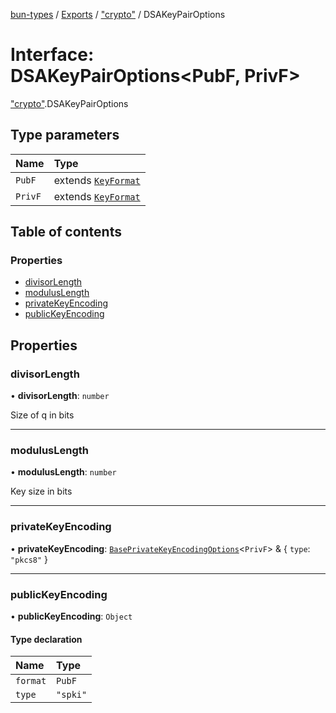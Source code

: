 [bun-types](https://oven-sh.github.io/bun-types/README.md) / [Exports](https://oven-sh.github.io/bun-types/modules.md) / ["crypto"](https://oven-sh.github.io/bun-types/modules/crypto_.md) / DSAKeyPairOptions

# Interface: DSAKeyPairOptions<PubF, PrivF\>

["crypto"](https://oven-sh.github.io/bun-types/modules/crypto_.md).DSAKeyPairOptions

## Type parameters

| Name | Type |
| :------ | :------ |
| `PubF` | extends [`KeyFormat`](https://oven-sh.github.io/bun-types/modules/crypto_.md#keyformat) |
| `PrivF` | extends [`KeyFormat`](https://oven-sh.github.io/bun-types/modules/crypto_.md#keyformat) |

## Table of contents

### Properties

- [divisorLength](https://oven-sh.github.io/bun-types/interfaces/crypto_.DSAKeyPairOptions.md#divisorlength)
- [modulusLength](https://oven-sh.github.io/bun-types/interfaces/crypto_.DSAKeyPairOptions.md#moduluslength)
- [privateKeyEncoding](https://oven-sh.github.io/bun-types/interfaces/crypto_.DSAKeyPairOptions.md#privatekeyencoding)
- [publicKeyEncoding](https://oven-sh.github.io/bun-types/interfaces/crypto_.DSAKeyPairOptions.md#publickeyencoding)

## Properties

### divisorLength

• **divisorLength**: `number`

Size of q in bits

___

### modulusLength

• **modulusLength**: `number`

Key size in bits

___

### privateKeyEncoding

• **privateKeyEncoding**: [`BasePrivateKeyEncodingOptions`](https://oven-sh.github.io/bun-types/interfaces/crypto_.BasePrivateKeyEncodingOptions.md)<`PrivF`\> & { `type`: ``"pkcs8"``  }

___

### publicKeyEncoding

• **publicKeyEncoding**: `Object`

#### Type declaration

| Name | Type |
| :------ | :------ |
| `format` | `PubF` |
| `type` | ``"spki"`` |
